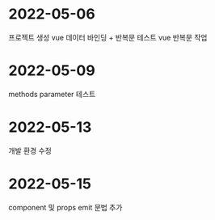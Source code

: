 # 2022-05-06
프로젝트 생성
vue 데이터 바인딩 + 반복문 테스트
vue 반복문 작업

# 2022-05-09
methods parameter 테스트

# 2022-05-13
개발 환경 수정

# 2022-05-15
component 및 props emit 문법 추가